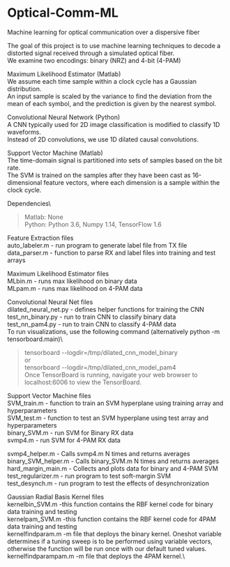 # Optical-Comm-ML
Machine learning for optical communication over a dispersive fiber

The goal of this project is to use machine learning techniques to decode a distorted signal received through a simulated optical fiber.\
We examine two encodings: binary (NRZ) and 4-bit (4-PAM)

Maximum Likelihood Estimator (Matlab)\
We assume each time sample within a clock cycle has a Gaussian distribution.\
An input sample is scaled by the variance to find the deviation from the mean of each symbol, and the prediction is given by the nearest symbol.

Convolutional Neural Network (Python)\
A CNN typically used for 2D image classification is modified to classify 1D waveforms.\
Instead of 2D convolutions, we use 1D dilated causal convolutions.

Support Vector Machine (Matlab)\
The time-domain signal is partitioned into sets of samples based on the bit rate.\
The SVM is trained on the samples after they have been cast as 16-dimensional feature vectors, where each dimension is a sample within the clock cycle.

Dependencies\
>Matlab: None\
>Python: Python 3.6, Numpy 1.14, TensorFlow 1.6

Feature Extraction files\
auto_labeler.m - run program to generate label file from TX file\
data_parser.m - function to parse RX and label files into training and test arrays

Maximum Likelihood Estimator files\
MLbin.m - runs max likelihood on binary data\
MLpam.m - runs max likelihood on 4-PAM data

Convolutional Neural Net files\
dilated_neural_net.py - defines helper functions for training the CNN\
test_nn_binary.py - run to train CNN to classify binary data\
test_nn_pam4.py - run to train CNN to classify 4-PAM data\
To run visualizations, use the following command (alternatively python -m tensorboard.main)\
>tensorboard --logdir=/tmp/dilated_cnn_model_binary\
or\
>tensorboard --logdir=/tmp/dilated_cnn_model_pam4\
Once TensorBoard is running, navigate your web browser to localhost:6006 to view the TensorBoard.


Support Vector Machine files\
SVM_train.m - function to train an SVM hyperplane using training array and hyperparameters\
SVM_test.m - function to test an SVM hyperplane using test array and hyperparameters\
binary_SVM.m - run SVM for Binary RX data\
svmp4.m - run SVM for 4-PAM RX data

svmp4_helper.m - Calls svmp4.m N times and returns averages\
binary_SVM_helper.m - Calls binary_SVM.m N times and returns averages\
hard_margin_main.m - Collects and plots data for binary and 4-PAM SVM\
test_regularizer.m - run program to test soft-margin SVM\
test_desynch.m - run program to test the effects of desynchronization

Gaussian Radial Basis Kernel files\
kernelbin_SVM.m -this function contains the RBF kernel code for binary data training and testing\
kernelpam_SVM.m -this function contains the RBF kernel code for 4PAM data training and testing\
kernelfindparam.m -m file that deploys the binary kernel. Oneshot variable determines if a tuning sweep is to be performed using variable vectors, otherwise the function will be run once with our default tuned values.\
kernelfindparampam.m  -m file that deploys the 4PAM kernel.\

